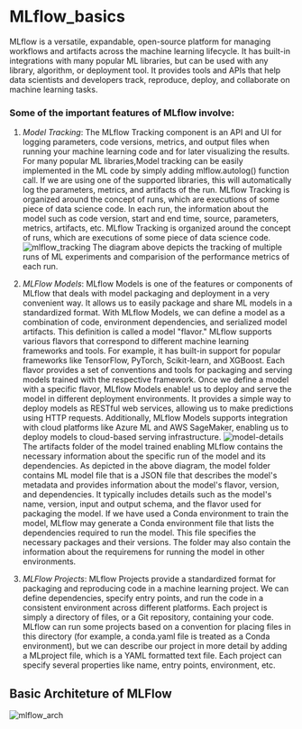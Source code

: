 # MLflow_basics
MLflow is a versatile, expandable, open-source platform for managing workflows and artifacts across the machine learning lifecycle. It has built-in integrations with many popular ML libraries, but can be used with any library, algorithm, or deployment tool. It provides tools and APIs that help data scientists and developers track, reproduce, deploy, and collaborate on machine learning tasks.

### Some of the important features of MLflow involve:
1. _Model Tracking_:
   The MLflow Tracking component is an API and UI for logging parameters, code versions, metrics, and output files when running your machine learning code and for later visualizing the results. For many popular ML libraries,Model tracking can be easily implemented in the ML code by simply adding mlflow.autolog() function call. If we are using one of the supported libraries, this will automatically log the parameters, metrics, and artifacts of the run. 
MLflow Tracking is organized around the concept of runs, which are executions of some piece of data science code. In each run, the information about the model such as code version, start and end time, source, parameters, metrics, artifacts, etc. MLflow Tracking is organized around the concept of runs, which are executions of some piece of data science code.
![mlflow_tracking](https://github.com/grish77/MLflow_basics/assets/83338844/41fce815-f24d-4e04-9e12-c1b22922182f)
The diagram above depicts the tracking of multiple runs of ML experiments and comparision of the performance metrics of each run.

2. _MLFlow Models_:
MLflow Models is one of the features or components of MLflow that deals with model packaging and deployment in a very convenient way. It allows us to easily package and share ML models in a standardized format. With MLflow Models, we can define a model as a combination of code, environment dependencies, and serialized model artifacts. This definition is called a model "flavor." MLflow supports various flavors that correspond to different machine learning frameworks and tools. For example, it has built-in support for popular frameworks like TensorFlow, PyTorch, Scikit-learn, and XGBoost. Each flavor provides a set of conventions and tools for packaging and serving models trained with the respective framework. Once we define a model with a specific flavor, MLflow Models enable! us to deploy and serve the model in different deployment environments. It provides a simple way to deploy models as RESTful web services, allowing us to make predictions using HTTP requests. Additionally, MLflow Models supports integration with cloud platforms like Azure ML and AWS SageMaker, enabling us to deploy models to cloud-based serving infrastructure.
![model-details](https://github.com/grish77/MLflow_basics/assets/83338844/eddcaeb8-e327-4067-98ba-d219716664f7)
The artifacts folder of the model trained enabling MLflow contains the necessary information about the specific run of the model and its dependencies. As depicted in the above diagram, the model folder contains ML model file that is a JSON file that describes the model's metadata and provides information about the model's flavor, version, and dependencies. It typically includes details such as the model's name, version, input and output schema, and the flavor used for packaging the model. If we have used a Conda environment to train the model, MLflow may generate a Conda environment file that lists the dependencies required to run the model. This file specifies the necessary packages and their versions. The folder may also contain the information about the requiremens for running the model in other environments.

3. _MLFlow Projects_:
MLflow Projects provide a standardized format for packaging and reproducing code in a machine learning project. We can define dependencies, specify entry points, and run the code in a consistent environment across different platforms. Each project is simply a directory of files, or a Git repository, containing your code. MLflow can run some projects based on a convention for placing files in this directory (for example, a conda.yaml file is treated as a Conda environment), but we can describe our project in more detail by adding a MLproject file, which is a YAML formatted text file. Each project can specify several properties like name, entry points, environment, etc.

## Basic Architeture of MLFlow
![mlflow_arch](https://github.com/grish77/MLflow_basics/assets/83338844/7a1be006-5c35-467f-b229-3160af1e9de8)
